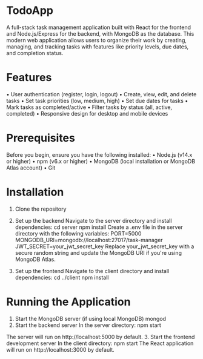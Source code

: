 # TodoApp
A full-stack task management application built with React for the frontend and Node.js/Express for the backend, with MongoDB as the database. This modern web application allows users to organize their work by creating, managing, and tracking tasks with features like priority levels, due dates, and completion status.
# Features
•	User authentication (register, login, logout)
•	Create, view, edit, and delete tasks
•	Set task priorities (low, medium, high)
•	Set due dates for tasks
•	Mark tasks as completed/active
•	Filter tasks by status (all, active, completed)
•	Responsive design for desktop and mobile devices

# Prerequisites
Before you begin, ensure you have the following installed:
•	Node.js (v14.x or higher)
•	npm (v6.x or higher)
•	MongoDB (local installation or MongoDB Atlas account)
•	Git

# Installation
1. Clone the repository
2. Set up the backend
Navigate to the server directory and install dependencies:
cd server
npm install
Create a .env file in the server directory with the following variables:
PORT=5000
MONGODB_URI=mongodb://localhost:27017/task-manager
JWT_SECRET=your_jwt_secret_key
Replace your_jwt_secret_key with a secure random string and update the MongoDB URI if you're using MongoDB Atlas.

3. Set up the frontend
Navigate to the client directory and install dependencies:
cd ../client
npm install

# Running the Application
1. Start the MongoDB server (if using local MongoDB)
mongod
2. Start the backend server
In the server directory: npm start

The server will run on http://localhost:5000 by default.
3. Start the frontend development server
In the client directory: npm start
The React application will run on http://localhost:3000 by default.

